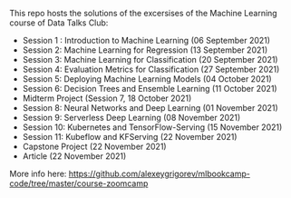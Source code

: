 This repo hosts the solutions of the excersises of the Machine Learning course of Data Talks Club: 

+ Session 1 : Introduction to Machine Learning (06 September 2021)
+ Session 2: Machine Learning for Regression (13 September 2021)
+ Session 3: Machine Learning for Classification (20 September 2021)
+ Session 4: Evaluation Metrics for Classification (27 September 2021)
+ Session 5: Deploying Machine Learning Models (04 October 2021)
+ Session 6: Decision Trees and Ensemble Learning (11 October 2021)
+ Midterm Project (Session 7, 18 October 2021)
+ Session 8: Neural Networks and Deep Learning (01 November 2021)
+ Session 9: Serverless Deep Learning (08 November 2021)
+ Session 10: Kubernetes and TensorFlow-Serving (15 November 2021)
+ Session 11: Kubeflow and KFServing (22 November 2021)
+ Capstone Project (22 November 2021)
+ Article (22 November 2021)

More info here: https://github.com/alexeygrigorev/mlbookcamp-code/tree/master/course-zoomcamp
